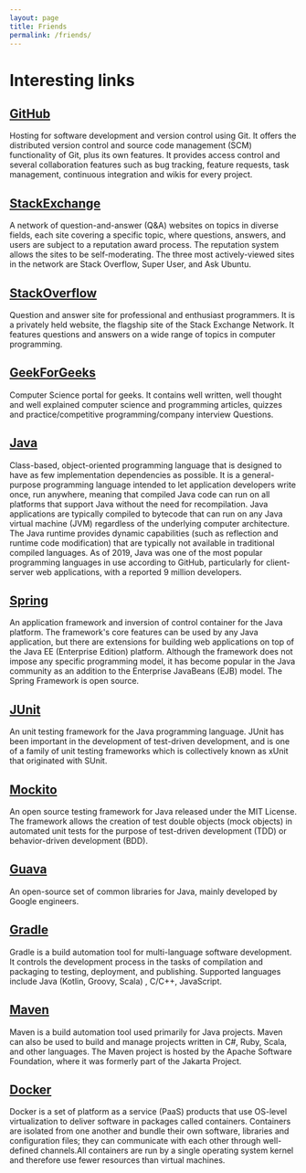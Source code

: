 ```yaml
---
layout: page
title: Friends
permalink: /friends/
---
```


# Interesting links

## [GitHub](http://github.com)

Hosting for 
software development and version control using Git. 
It offers the distributed version control and source code management (SCM) functionality
of Git, plus its own features. 
It provides access control and several collaboration features such as bug tracking, 
feature requests, task management, continuous integration and wikis for every project.


## [StackExchange](https://stackexchange.com)

A network of question-and-answer (Q&A) websites on topics in 
diverse fields, each site covering a specific topic, where questions, answers, 
and users are subject to a reputation award process. 
The reputation system allows the sites to be self-moderating. 
The three most actively-viewed 
sites in the network are Stack Overflow, Super User, and Ask Ubuntu.


## [StackOverflow](https://stackoverflow.com)

Question and answer site for professional and enthusiast 
programmers. It is a privately held website, the flagship site of the Stack Exchange 
Network. 
It features questions and answers on a wide range of topics in computer programming.



## [GeekForGeeks](https://www.geeksforgeeks.org)

Computer Science portal for geeks. It contains well written, 
well thought and well explained computer science and programming articles, 
quizzes and practice/competitive programming/company interview Questions.


## [Java](https://www.java.com/)

Class-based, object-oriented programming language that is designed to have 
as few implementation dependencies as possible. 
It is a general-purpose programming language intended to let application 
developers write once, run anywhere, meaning that compiled Java code 
can run on all platforms that support Java without the need for recompilation.
Java applications are typically compiled to bytecode that can run on any Java 
virtual machine (JVM) regardless of the underlying computer architecture. 
The Java runtime provides dynamic capabilities (such as reflection and runtime code modification) that are typically not available in traditional compiled languages. As of 2019, 
Java was one of the most popular programming languages in use according to GitHub,
particularly for client-server web applications, with a reported 9 million developers.

## [Spring](https://spring.io)


An application framework and inversion of control container for the Java platform. 
The framework's core features can be used by any Java application, but there are extensions for building web applications on top of the Java EE (Enterprise Edition) platform. Although the framework does not impose any specific programming model, it has become popular in the Java community as an addition 
to the Enterprise JavaBeans (EJB) model. The Spring Framework is open source.


## [JUnit](https://junit.org/)

An unit testing framework for the Java programming language. 
JUnit has been important in the development of test-driven development, and 
is one of a family of unit testing 
frameworks which is collectively known as xUnit that originated with SUnit.

## [Mockito](https://site.mockito.org)
 
An open source testing framework for Java released under the MIT License.
The framework allows the creation of test double objects (mock objects) in automated 
unit tests for the purpose 
of test-driven development (TDD) or behavior-driven development (BDD).


## [Guava](https://github.com/google/guava)

An open-source 
set of common libraries for Java, mainly developed by Google engineers.

## [Gradle](https://gradle.org)

Gradle is a build automation tool for multi-language software development. 
It controls the development process in the tasks of compilation and 
packaging to testing, deployment, and publishing. 
Supported languages include Java (Kotlin, Groovy, Scala) , C/C++, JavaScript.

## [Maven](https://maven.apache.org)

Maven is a build automation tool used primarily for Java projects. 
Maven can also be used to build and manage projects written in C#, Ruby, 
Scala, and other languages. The Maven project is hosted by the Apache 
Software Foundation, where it was formerly part of the Jakarta Project.

## [Docker](https://www.docker.com)

Docker is a set of platform as a service (PaaS) products that use OS-level 
virtualization to deliver software in packages called containers.
Containers are isolated from one another and bundle their own software, 
libraries and configuration files; they can communicate with each other through 
well-defined channels.All containers are run by a single 
operating system kernel and therefore use fewer resources than virtual machines.